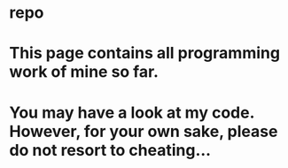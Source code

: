 # repo

# This page contains all programming work of mine so far.

# You may have a look at my code. However, for your own sake, please do not resort to cheating...
